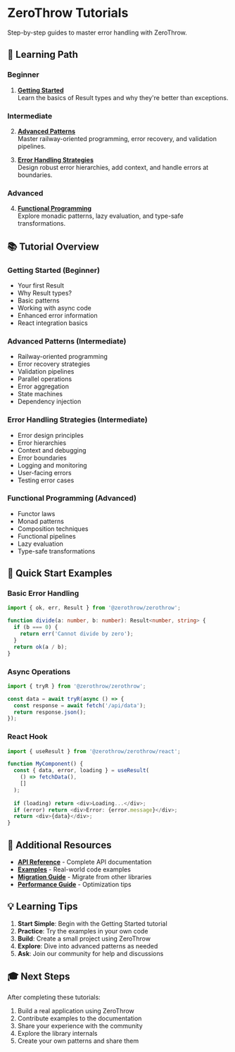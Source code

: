 # ZeroThrow Tutorials

Step-by-step guides to master error handling with ZeroThrow.

## 🎯 Learning Path

### Beginner
1. **[Getting Started](./01-getting-started.md)**  
   Learn the basics of Result types and why they're better than exceptions.

### Intermediate
2. **[Advanced Patterns](./02-advanced-patterns.md)**  
   Master railway-oriented programming, error recovery, and validation pipelines.

3. **[Error Handling Strategies](./03-error-handling.md)**  
   Design robust error hierarchies, add context, and handle errors at boundaries.

### Advanced
4. **[Functional Programming](./04-functional-programming.md)**  
   Explore monadic patterns, lazy evaluation, and type-safe transformations.

## 📚 Tutorial Overview

### Getting Started (Beginner)
- Your first Result
- Why Result types?
- Basic patterns
- Working with async code
- Enhanced error information
- React integration basics

### Advanced Patterns (Intermediate)
- Railway-oriented programming
- Error recovery strategies
- Validation pipelines
- Parallel operations
- Error aggregation
- State machines
- Dependency injection

### Error Handling Strategies (Intermediate)
- Error design principles
- Error hierarchies
- Context and debugging
- Error boundaries
- Logging and monitoring
- User-facing errors
- Testing error cases

### Functional Programming (Advanced)
- Functor laws
- Monad patterns
- Composition techniques
- Functional pipelines
- Lazy evaluation
- Type-safe transformations

## 🚀 Quick Start Examples

### Basic Error Handling
```typescript
import { ok, err, Result } from '@zerothrow/zerothrow';

function divide(a: number, b: number): Result<number, string> {
  if (b === 0) {
    return err('Cannot divide by zero');
  }
  return ok(a / b);
}
```

### Async Operations
```typescript
import { tryR } from '@zerothrow/zerothrow';

const data = await tryR(async () => {
  const response = await fetch('/api/data');
  return response.json();
});
```

### React Hook
```typescript
import { useResult } from '@zerothrow/zerothrow/react';

function MyComponent() {
  const { data, error, loading } = useResult(
    () => fetchData(),
    []
  );
  
  if (loading) return <div>Loading...</div>;
  if (error) return <div>Error: {error.message}</div>;
  return <div>{data}</div>;
}
```

## 📖 Additional Resources

- **[API Reference](../api/)** - Complete API documentation
- **[Examples](../examples/)** - Real-world code examples
- **[Migration Guide](../guides/migration-guide.md)** - Migrate from other libraries
- **[Performance Guide](../guides/performance.md)** - Optimization tips

## 💡 Learning Tips

1. **Start Simple**: Begin with the Getting Started tutorial
2. **Practice**: Try the examples in your own code
3. **Build**: Create a small project using ZeroThrow
4. **Explore**: Dive into advanced patterns as needed
5. **Ask**: Join our community for help and discussions

## 🎓 Next Steps

After completing these tutorials:

1. Build a real application using ZeroThrow
2. Contribute examples to the documentation
3. Share your experience with the community
4. Explore the library internals
5. Create your own patterns and share them